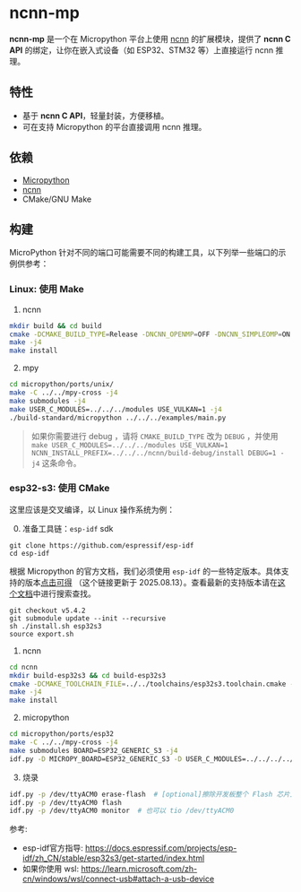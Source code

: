 # ncnn-mp

**ncnn-mp** 是一个在 Micropython 平台上使用 [ncnn](https://github.com/Tencent/ncnn) 的扩展模块，提供了 **ncnn C API** 的绑定，让你在嵌入式设备（如 ESP32、STM32 等）上直接运行 ncnn 推理。

## 特性
- 基于 **ncnn C API**，轻量封装，方便移植。
- 可在支持 Micropython 的平台直接调用 ncnn 推理。

## 依赖
- [Micropython](https://micropython.org/)
- [ncnn](https://github.com/Tencent/ncnn)
- CMake/GNU Make

## 构建
MicroPython 针对不同的端口可能需要不同的构建工具，以下列举一些端口的示例供参考：

### Linux: 使用 Make
1. ncnn
```bash
mkdir build && cd build
cmake -DCMAKE_BUILD_TYPE=Release -DNCNN_OPENMP=OFF -DNCNN_SIMPLEOMP=ON -DNCNN_SIMPLESTL=OFF -DNCNN_VULKAN=ON -DNCNN_BUILD_BENCHMARK=ON -DNCNN_BUILD_TESTS=OFF -DCMAKE_EXPORT_COMPILE_COMMANDS=ON -DCMAKE_INSTALL_PREFIX=./install ..
make -j4
make install
```
2. mpy
```bash
cd micropython/ports/unix/
make -C ../../mpy-cross -j4
make submodules -j4
make USER_C_MODULES=../../../modules USE_VULKAN=1 -j4
./build-standard/micropython ../../../examples/main.py
```

> 如果你需要进行 debug ，请将 `CMAKE_BUILD_TYPE` 改为 `DEBUG` ，并使用 `make USER_C_MODULES=../../../modules USE_VULKAN=1 NCNN_INSTALL_PREFIX=../../../ncnn/build-debug/install DEBUG=1 -j4` 这条命令。

### esp32-s3: 使用 CMake

这里应该是交叉编译，以 Linux 操作系统为例：

0. 准备工具链：`esp-idf` sdk
```shell
git clone https://github.com/espressif/esp-idf
cd esp-idf
```
根据 Micropython 的官方文档，我们必须使用 `esp-idf` 的一些特定版本。具体支持的版本[点击可得](https://github.com/micropython/micropython/blob/744270ac1b9ed3929cd41d1a6e1f6ea0e785745d/ports/esp32/README.md?plain=1#L33-L34) （这个链接更新于 2025.08.13）。查看最新的支持版本请在[这个文档]((https://github.com/micropython/micropython/blob/master/ports/esp32/README.md))中进行搜索查找。
```shell
git checkout v5.4.2
git submodule update --init --recursive
sh ./install.sh esp32s3
source export.sh
```

1. ncnn
```bash
cd ncnn
mkdir build-esp32s3 && cd build-esp32s3
cmake -DCMAKE_TOOLCHAIN_FILE=../../toolchains/esp32s3.toolchain.cmake -DNCNN_OPENMP=OFF -DNCNN_SIMPLEOMP=ON -DNCNN_STRING=OFF -DNCNN_STDIO=OFF -DNCNN_BF16=OFF -DNCNN_DISABLE_RTTI=ON -DNCNN_DISABLE_EXCEPTION=ON -DNCNN_DISABLE_PIC=ON -DNCNN_PIXEL_DRAWING=OFF -DWITH_LAYER_convolution3d=OFF -DWITH_LAYER_pooling3d=OFF -DWITH_LAYER_deconvolution3d=OFF -DWITH_LAYER_convolutiondepthwise3d=OFF -DWITH_LAYER_deconvolutiondepthwise3d=OFF -DCMAKE_BUILD_TYPE=MinSizeRel -DCMAKE_EXPORT_COMPILE_COMMANDS=ON -DCMAKE_INSTALL_PREFIX=./install ..
make -j4
make install
```

2. micropython
```bash
cd micropython/ports/esp32
make -C ../../mpy-cross -j4
make submodules BOARD=ESP32_GENERIC_S3 -j4
idf.py -D MICROPY_BOARD=ESP32_GENERIC_S3 -D USER_C_MODULES=../../../../modules/ncnn_mp/micropython.cmake -D NCNN_INSTALL_PREFIX=../../../../ncnn/build-esp32s3/install build
```

3. 烧录
```bash
idf.py -p /dev/ttyACM0 erase-flash  # [optional]擦除开发板整个 Flash 芯片上的内容
idf.py -p /dev/ttyACM0 flash
idf.py -p /dev/ttyACM0 monitor  # 也可以 tio /dev/ttyACM0
```

参考: 
- esp-idf官方指导: https://docs.espressif.com/projects/esp-idf/zh_CN/stable/esp32s3/get-started/index.html
- 如果你使用 wsl: https://learn.microsoft.com/zh-cn/windows/wsl/connect-usb#attach-a-usb-device